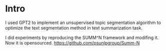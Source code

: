 # Intro
I used GPT2 to implement an unsupervised topic segmentation algorithm to optimize the text segmentation method in text summarization task. 

I did experiments by reproducing the SUMM^N framework and modifing it. Now it is opensourced. https://github.com/psunlpgroup/Summ-N

